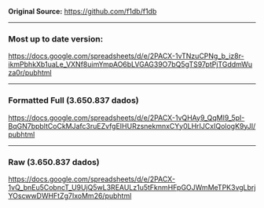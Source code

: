 **Original Source:** https://github.com/f1db/f1db

----------------------------------

### Most up to date version: 
https://docs.google.com/spreadsheets/d/e/2PACX-1vTNzuCPNg_b_iz8r-ikmPbhkXb1uaLe_VXNf8uimYmpAO6bLVGAG39O7bQ5gTS97ptPjTGddmWuza0r/pubhtml

---

### Formatted Full (3.650.837 dados)
https://docs.google.com/spreadsheets/d/e/2PACX-1vQHAy9_QqMl9_5pI-BqGN7bpbltCoCkMJafc3ruEZvfgEIHURzsnekmnxCYy0LHrIJCxIQologK9yJI/pubhtml

---

### Raw (3.650.837 dados)
https://docs.google.com/spreadsheets/d/e/2PACX-1vQ_bnEu5CobncT_U9UjQ5wL3REAULz1u5tFknmHFpGOJWmMeTPK3vgLbrjYOscwwDWHFtZg7IxoMm26/pubhtml
